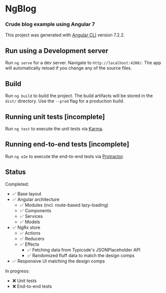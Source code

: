 # NgBlog

### Crude blog example using Angular 7

This project was generated with [Angular CLI](https://github.com/angular/angular-cli) version 7.2.2.

## Run using a Development server

Run `ng serve` for a dev server. Navigate to `http://localhost:4200/`. The app will automatically reload if you change any of the source files.

## Build

Run `ng build` to build the project. The build artifacts will be stored in the `dist/` directory. Use the `--prod` flag for a production build.

## Running unit tests [incomplete]

Run `ng test` to execute the unit tests via [Karma](https://karma-runner.github.io).

## Running end-to-end tests [incomplete]

Run `ng e2e` to execute the end-to-end tests via [Protractor](http://www.protractortest.org/).

## Status

Completed:
- ✅ Base layout
- ✅ Angular architecture
	- ✅ Modules (incl. route-based lazy-loading)
	- ✅ Components
	- ✅ Services
	- ✅ Models
- ✅ NgRx store
	- ✅ Actions
	- ✅ Reducers
	- ✅ Effects
		- ✅ Fetching data from Typicode's JSONPlaceholder API
		- ✅ Randomized fluff data to match the design comps
- ✅ Responsive UI matching the design comps

In progress:
- ❌ Unit tests
- ❌ End-to-end tests
